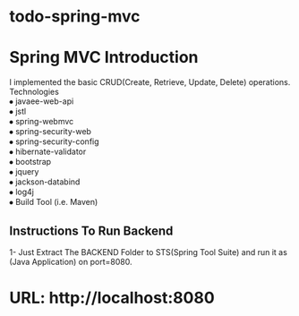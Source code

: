 # todo-spring-mvc
Spring MVC
Introduction
======================


I implemented the basic CRUD(Create, Retrieve, Update, Delete) operations.<br>
Technologies<br>
⦁ javaee-web-api <br>
⦁ jstl<br>
⦁ spring-webmvc<br>
⦁ spring-security-web<br>
⦁ spring-security-config<br>
⦁ hibernate-validator<br>
⦁ bootstrap<br>
⦁ jquery<br>
⦁ jackson-databind<br>
⦁ log4j<br>
⦁ Build Tool (i.e. Maven) <br>
## Instructions To Run Backend
1- Just Extract The BACKEND Folder to STS(Spring Tool Suite) and run it as (Java Application) on port=8080.<br>
# URL: http://localhost:8080
